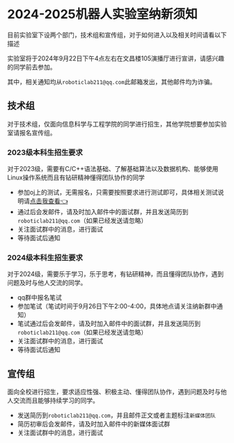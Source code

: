 # 2024-2025机器人实验室纳新须知

目前实验室下设两个部门，技术组和宣传组，对于如何进入以及相关时间请看以下描述

实验室将于2024年9月22日下午4点左右在文昌楼105演播厅进行宣讲，请感兴趣的同学前去参加。

其中，相关通知均从`roboticlab211@qq.com`此邮箱发出，其他邮件均为诈骗。

## 技术组

对于技术组，仅面向信息科学与工程学院的同学进行招生，其他学院想要参加实验室请报名宣传组。

### 2023级本科生招生要求

对于2023级，需要有C/C++语法基础、了解基础算法以及数据机构、能够使用Linux操作系统而且有钻研精神懂得团队协作的同学

- 参加oj上的测试，无需报名，只需要按照要求进行测试即可，具体相关测试说明请[点击我查看👈](https://sdnuroboticsailab.github.io/others/2023test/)
- 通过后会发邮件，请及时加入邮件中的面试群，并且发送简历到`roboticlab211@qq.com`（如果已经发送请忽略）
- 关注面试群中的消息，进行面试
- 等待面试后通知

### 2024级本科生招生要求

对于2024级，需要乐于学习，乐于思考，有钻研精神，而且懂得团队协作，遇到问题及时与他人交流的同学。

- qq群中报名笔试
- 参加笔试（笔试时间于9月26日下午2:00-4:00，具体地点请关注纳新群中通知）
- 笔试通过后会发邮件，请及时加入邮件中的面试群，并且发送简历到`roboticlab211@qq.com`（如果已经发送请忽略）
- 关注面试群中的消息，进行面试
- 等待面试后通知

## 宣传组

面向全校进行招生，要求适应性强、积极主动、懂得团队协作，遇到问题及时与他人交流而且能够持续学习的同学。

- 发送简历到`roboticlab211@qq.com`，并且邮件正文或者主题标注`新媒体团队`
- 简历初审后会发邮件，请及时加入邮件中的新媒体面试群
- 关注面试群中的消息，进行面试
